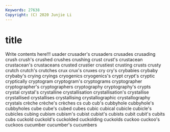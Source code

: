 ```yaml
---
Keywords: 27638
Copyright: (C) 2020 Junjie Li
---
```


# title

Write contents here!!!
usader 
crusader's 
crusaders
crusades 
crusading 
crush 
crush's 
crushed 
crushes 
crushing 
crust 
crust's 
crustacean
crustacean's 
crustaceans 
crusted 
crustier 
crustiest 
crusting 
crusts 
crusty 
crutch 
crutch's
crutches 
crux 
crux's 
cruxes 
cry 
cry's 
crybabies 
crybaby 
crybaby's 
crying
cryings 
cryogenics 
cryogenics's 
crypt 
crypt's 
cryptic 
cryptically 
cryptogram 
cryptogram's 
cryptograms
cryptographer 
cryptographer's 
cryptographers 
cryptography 
cryptography's 
crypts 
crystal 
crystal's 
crystalline 
crystallisation
crystallisation's 
crystallise 
crystallised 
crystallises 
crystallising 
crystallographic 
crystallography 
crystals 
crèche 
crèche's
crèches 
cs 
cub 
cub's 
cubbyhole 
cubbyhole's 
cubbyholes 
cube 
cube's 
cubed
cubes 
cubic 
cubical 
cubicle 
cubicle's 
cubicles 
cubing 
cubism 
cubism's 
cubist
cubist's 
cubists 
cubit 
cubit's 
cubits 
cubs 
cuckold 
cuckold's 
cuckolded 
cuckolding
cuckolds 
cuckoo 
cuckoo's 
cuckoos 
cucumber 
cucumber's 
cucumbers 
